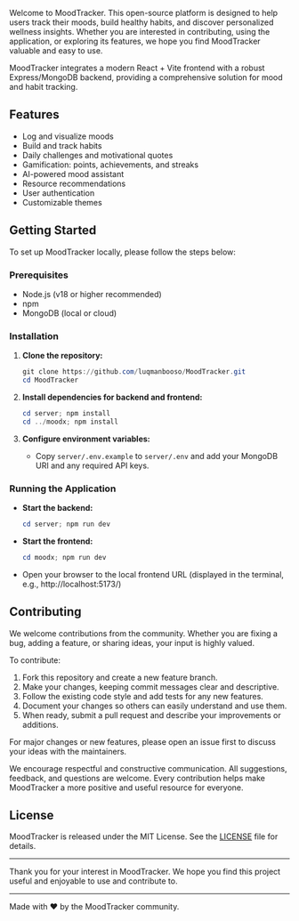 Welcome to MoodTracker. This open-source platform is designed to help users track their moods, build healthy habits, and discover personalized wellness insights. Whether you are interested in contributing, using the application, or exploring its features, we hope you find MoodTracker valuable and easy to use.

MoodTracker integrates a modern React + Vite frontend with a robust Express/MongoDB backend, providing a comprehensive solution for mood and habit tracking.



## Features

- Log and visualize moods
- Build and track habits
- Daily challenges and motivational quotes
- Gamification: points, achievements, and streaks
- AI-powered mood assistant
- Resource recommendations
- User authentication
- Customizable themes



## Getting Started

To set up MoodTracker locally, please follow the steps below:



### Prerequisites

- Node.js (v18 or higher recommended)
- npm
- MongoDB (local or cloud)



### Installation

1. **Clone the repository:**
   ```powershell
   git clone https://github.com/luqmanbooso/MoodTracker.git
   cd MoodTracker
   ```

2. **Install dependencies for backend and frontend:**
   ```powershell
   cd server; npm install
   cd ../moodx; npm install
   ```

3. **Configure environment variables:**
   - Copy `server/.env.example` to `server/.env` and add your MongoDB URI and any required API keys.



### Running the Application

- **Start the backend:**
  ```powershell
  cd server; npm run dev
  ```
- **Start the frontend:**
  ```powershell
  cd moodx; npm run dev
  ```
- Open your browser to the local frontend URL (displayed in the terminal, e.g., http://localhost:5173/)



## Contributing

We welcome contributions from the community. Whether you are fixing a bug, adding a feature, or sharing ideas, your input is highly valued.

To contribute:

1. Fork this repository and create a new feature branch.
2. Make your changes, keeping commit messages clear and descriptive.
3. Follow the existing code style and add tests for any new features.
4. Document your changes so others can easily understand and use them.
5. When ready, submit a pull request and describe your improvements or additions.

For major changes or new features, please open an issue first to discuss your ideas with the maintainers.

We encourage respectful and constructive communication. All suggestions, feedback, and questions are welcome. Every contribution helps make MoodTracker a more positive and useful resource for everyone.



## License

MoodTracker is released under the MIT License. See the [LICENSE](LICENSE) file for details.

---

Thank you for your interest in MoodTracker. We hope you find this project useful and enjoyable to use and contribute to.

---

Made with ❤️ by the MoodTracker community.